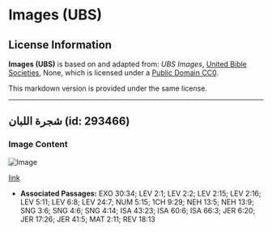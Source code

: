 # Images (UBS)

## License Information

**Images (UBS)** is based on and adapted from: _UBS Images_, [United Bible Societies](https://unitedbiblesocieties.org/), None, which is licensed under a [Public Domain CC0](https://creativecommons.org/public-domain/cc0/).

This markdown version is provided under the same license.



--------------------------------

## شجرة اللبان (id: 293466)

### Image Content

![Image](https://cdn.aquifer.bible/aquifer-content/resources/Media/WEB-0246_frankincense_tree.jpg)

[link](https://cdn.aquifer.bible/aquifer-content/resources/Media/WEB-0246_frankincense_tree.jpg)

* **Associated Passages:** EXO 30:34; LEV 2:1; LEV 2:2; LEV 2:15; LEV 2:16; LEV 5:11; LEV 6:8; LEV 24:7; NUM 5:15; 1CH 9:29; NEH 13:5; NEH 13:9; SNG 3:6; SNG 4:6; SNG 4:14; ISA 43:23; ISA 60:6; ISA 66:3; JER 6:20; JER 17:26; JER 41:5; MAT 2:11; REV 18:13

